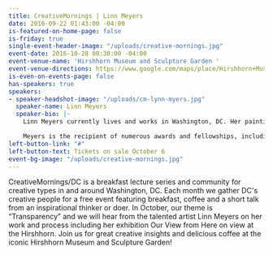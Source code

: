 ```yaml
---
title: CreativeMornings | Linn Meyers
date: 2016-09-22 01:43:00 -04:00
is-featured-on-home-page: false
is-friday: true
single-event-header-image: "/uploads/creative-mornings.jpg"
event-date: 2016-10-28 08:30:00 -04:00
event-venue-name: 'Hirshhorn Museum and Sculpture Garden '
event-venue-directions: https://www.google.com/maps/place/Hirshhorn+Museum/@38.8879403,-77.0252522,17z/data=!3m1!4b1!4m5!3m4!1s0x89b7b79cb8691d87:0x350463c3785a7599!8m2!3d38.8879403!4d-77.0230635
is-even-on-events-page: false
has-speakers: true
speakers:
- speaker-headshot-image: "/uploads/cm-lynn-myers.jpg"
  speaker-name: Linn Meyers
  speaker-bio: |-
    Linn Meyers currently lives and works in Washington, DC. Her paintings, drawings, and site-specific works have been shown in public and private venues, including the Hirshhorn Museum and Sculpture Garden in Washington, DC, the Hammer Museum in Los Angeles, CA, Margaret Thatcher Projects, New York City, the Phillips Collection, Washington, DC, the Tokyo Metropolitan Museum of Art, Tokyo, Japan, the Mattress Factory Museum, Pittsburgh, PA, the Corcoran Museum of Art, Washington, DC, the Smithsonian American Art Museum, Washington, DC, the National Museum of Women in the Arts, Washington, DC, Sandra Gering Inc, NYC, Morgan Lehman, NYC, G Fine Art, Washington, DC, and Paris, Concret, Paris France. Meyers’s exhibition Our View From Here is at the Hirshhorn through August 2017.

    Meyers is the recipient of numerous awards and fellowships, including a Smithsonian Artist Research Fellowship, The Pollock Krasner Award, two Fifth Floor Foundation awards, and three DC Commission on the Arts grants. She has been Artist In Residence at the the Bemis Institute in Omaha NE, the Millay Colony in Austerlitz, NY, the Hirshhorn Museum in Washington DC, the San Jose Institute of Contemporary Art, CA, and the Tamarind Institute in Albuquerque, NM. Her work has been commissioned by the Phillips Collection and the Hirshhorn Museum.
left-button-link: "#"
left-button-text: Tickets on sale October 6
event-bg-image: "/uploads/creative-mornings.jpg"
---
```


CreativeMornings/DC is a breakfast lecture series and community for creative types in and around Washington, DC. Each month we gather DC's creative people for a free event featuring breakfast, coffee and a short talk from an inspirational thinker or doer. In October, our theme is “Transparency” and we will hear from the talented artist Linn Meyers on her work and process including her exhibition Our View from Here on view at the Hirshhorn. Join us for great creative insights and delicious coffee at the iconic Hirshhorn Museum and Sculpture Garden!